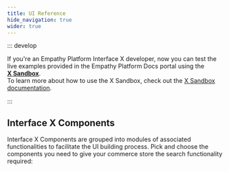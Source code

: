 ```yaml
---
title: UI Reference
hide_navigation: true
wider: true
---
```


<env if-true="dev">

::: develop

If you're an Empathy Platform Interface&nbsp;X developer, now you can test the live examples provided in the Empathy Platform Docs portal using the [**X&nbsp;Sandbox**](/x-sandbox).  
To learn more about how to use the X Sandbox, check out the [X Sandbox documentation](/x-sandbox/x-sandbox-documentation).

:::

</env>

## Interface X Components   
Interface&nbsp;X&nbsp;Components are grouped into modules of associated functionalities to facilitate the UI building process. Pick and choose the components you need to give your commerce store the search functionality required:

<Landing :cards="[
    'ui_ref/common',
    'ui_ref/devices',
    'ui_ref/empathize',
    'ui_ref/extra_params',
    'ui_ref/facets',
    'ui_ref/history_queries',
    'ui_ref/identifier',
    'ui_ref/next_queries',
    'ui_ref/popular_searches',
    'ui_ref/query_suggestions',
    'ui_ref/recommendations',
    'ui_ref/related_tags',
    'ui_ref/scroll',
    'ui_ref/search',
    'ui_ref/search_box',
    'ui_ref/tagging',
    'ui_ref/url'
    ]"
/>